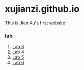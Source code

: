 # xujianzi.github.io
This is Jian Xu's first website 

### lab 

1. [Lab 3](https://xujianzi.github.io/GEGO533/lab3/Xu_Jian_lab3.nb.html)
2. [Lab 4](https://xujianzi.github.io/GEGO533/Lab4/Xu_Jian_lab4.nb.html)
3. [Lab 5](https://xujianzi.github.io/GEGO533/Lab5/Xu_Jian_lab5.nb.html)
4. [Lab 6](https://xujianzi.github.io/GEGO533/Lab6/Xu_Jian_lab6.nb.html)


